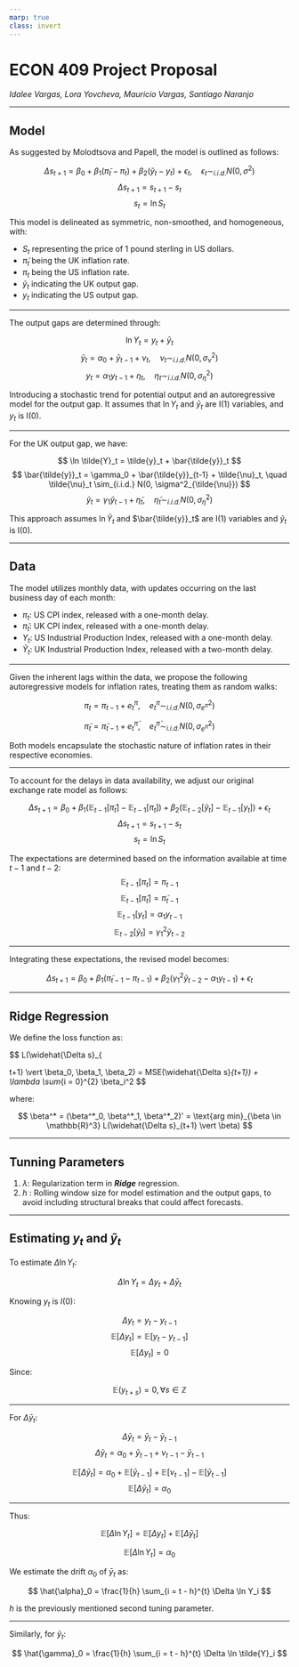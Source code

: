 ```yaml
---
marp: true
class: invert
---
```


# ECON 409 Project Proposal

*Idalee Vargas, Lora Yovcheva, Mauricio Vargas, Santiago Naranjo*

---
## Model

As suggested by Molodtsova and Papell, the model is outlined as follows:

$$
\Delta s_{t+1} = \beta_0 + 
    \beta_1(\tilde{\pi}_t - \pi_t) +
    \beta_2(\tilde{y}_t - y_t) +
    \epsilon_t, 
    \quad
    \epsilon_t \sim_{i.i.d.} N(0, \sigma^2)
$$
$$
\Delta s_{t+1} = s_{t+1} - s_t
$$
$$
s_t = \ln{S_t}
$$

This model is delineated as symmetric, non-smoothed, and homogeneous, with:

- $S_t$ representing the price of 1 pound sterling in US dollars.
- $\tilde{\pi}_t$ being the UK inflation rate.
- $\pi_t$ being the US inflation rate.
- $\tilde{y}_t$ indicating the UK output gap.
- $y_t$ indicating the US output gap.

---

The output gaps are determined through:

$$
\ln Y_t = y_t + \bar{y}_t
$$
$$ 
\bar{y}_t = \alpha_0 + \bar{y}_{t-1} + \nu_t,
\quad
\nu_t \sim_{i.i.d.} N(0, \sigma^2_{\nu})
$$
$$
y_t = \alpha_1 y_{t-1} + \eta_t,
\quad
\eta_t \sim_{i.i.d.} N(0, \sigma^2_{\eta})
$$

Introducing a stochastic trend for potential output and an autoregressive model for the output gap. It assumes that $\ln Y_t$ and $\bar{y}_t$ are I(1) variables, and $y_t$ is I(0).

---

For the UK output gap, we have:

$$
\ln \tilde{Y}_t = \tilde{y}_t + \bar{\tilde{y}}_t
$$
$$ 
\bar{\tilde{y}}_t = \gamma_0 + \bar{\tilde{y}}_{t-1} + \tilde{\nu}_t,
\quad
\tilde{\nu}_t \sim_{i.i.d.} N(0, \sigma^2_{\tilde{\nu}})
$$
$$
\tilde{y}_t = \gamma_1 \tilde{y}_{t-1} + \tilde{\eta}_t, 
\quad
\tilde{\eta}_t \sim_{i.i.d.} N(0, \sigma^2_{\tilde{\eta}})
$$

This approach assumes $\ln \tilde{Y}_t$ and $\bar{\tilde{y}}_t$ are I(1) variables and $\tilde{y}_t$ is I(0).

---

## Data

The model utilizes monthly data, with updates occurring on the last business day of each month:

- $\pi_t$: US CPI index, released with a one-month delay.
- $\tilde{\pi}_t$: UK CPI index, released with a one-month delay.
- $Y_t$: US Industrial Production Index, released with a one-month delay.
- $\tilde{Y}_t$: UK Industrial Production Index, released with a two-month delay.

---

Given the inherent lags within the data, we propose the following autoregressive models for inflation rates, treating them as random walks:

$$
\pi_t = \pi_{t-1} + e^\pi_t,
\quad
e^\pi_t \sim_{i.i.d.} N(0, \sigma^2_{e^\pi})
$$

$$
\tilde{\pi}_t = \tilde{\pi}_{t-1} + e^\tilde{\pi}_t,
\quad
e^\tilde{\pi}_t \sim_{i.i.d.} N(0, \sigma^2_{e^\tilde{\pi}})
$$

Both models encapsulate the stochastic nature of inflation rates in their respective economies.

---

To account for the delays in data availability, we adjust our original exchange rate model as follows:

$$
\Delta s_{t+1} = \beta_0 + 
    \beta_1(\mathbb{E}_{t-1}[\tilde{\pi}_t] - \mathbb{E}_{t-1}[\pi_t]) +
    \beta_2(\mathbb{E}_{t-2}[\tilde{y}_t] - \mathbb{E}_{t-1}[y_t]) +
    \epsilon_t
$$
$$
\Delta s_{t+1} = s_{t+1} - s_t
$$
$$
s_t = \ln{S_t}
$$

The expectations are determined based on the information available at time $t-1$ and $t-2$:
$$
\mathbb{E}_{t-1}[\pi_t] = \pi_{t-1}
$$
$$
\mathbb{E}_{t-1}[\tilde{\pi}_t] = \tilde{\pi}_{t-1}
$$
$$
\mathbb{E}_{t-1}[y_t] = \alpha_1 y_{t-1}
$$
$$
\mathbb{E}_{t-2}[\tilde{y}_t] = \gamma_1^2 \tilde{y}_{t-2}
$$

---

Integrating these expectations, the revised model becomes:

$$
\Delta s_{t+1} = \beta_0 + 
    \beta_1(\tilde{\pi}_{t-1} - \pi_{t-1}) +
    \beta_2(\gamma_1^2 \tilde{y}_{t-2} - \alpha_1 y_{t-1}) +
    \epsilon_t
$$

---

## Ridge Regression

We define the loss function as:

$$
L(\widehat{\Delta s}_{

t+1} \vert \beta_0, \beta_1, \beta_2) = 
    MSE(\widehat{\Delta s}_{t+1}) + 
    \lambda \sum_{i = 0}^{2} \beta_i^2
$$

where:

$$
\beta^* = (\beta^*_0, \beta^*_1, \beta^*_2)' = 
\text{arg min}_{\beta \in \mathbb{R}^3} L(\widehat{\Delta s}_{t+1} \vert \beta)
$$

---

## Tunning Parameters

1. $\lambda$: Regularization term in ***Ridge*** regression.
2. $h$ : Rolling window size for model estimation and the output gaps, to avoid including structural breaks that could affect forecasts.

---

## Estimating $y_t$ and $\tilde{y}_t$

To estimate $\Delta \ln Y_t$:

$$
\Delta \ln Y_t = \Delta y_t + \Delta \bar{y}_t
$$

Knowing $y_t$ is $I(0)$:

$$
\Delta y_t = y_t - y_{t-1}
$$
$$
\mathbb{E}[\Delta y_t] = \mathbb{E}[y_t - y_{t-1}]
$$
$$
\mathbb{E}[\Delta y_t] = 0
$$

Since:

$$
\mathbb{E}(y_{t+s}) = 0, \forall s \in \mathbb{Z}
$$

---
For $\Delta \bar{y}_t$:

$$
\Delta \bar{y}_t = \bar{y}_t - \bar{y}_{t-1} 
$$
$$
\Delta \bar{y}_t = \alpha_0 + \bar{y}_{t-1} + \nu_{t-1} - \bar{y}_{t-1} 
$$

$$
\mathbb{E}[\Delta \bar{y}_t] = 
\alpha_0 +
\mathbb{E}[\bar{y}_{t-1}] + 
\mathbb{E}[\nu_{t-1}] - 
\mathbb{E}[\bar{y}_{t-1}] 
$$
$$
\mathbb{E}[\Delta \bar{y}_t] = \alpha_0
$$

---

Thus:

$$
\mathbb{E}[\Delta \ln Y_t] =  
\mathbb{E}[\Delta y_t] +  
\mathbb{E}[\Delta \bar{y}_t]
$$

$$
\mathbb{E}[\Delta \ln Y_t] = \alpha_0
$$

We estimate the drift $\alpha_0$ of $\bar{y}_t$ as:

$$
\hat{\alpha}_0 = \frac{1}{h} \sum_{i = t - h}^{t} \Delta \ln Y_i
$$

$h$ is the previously mentioned second tuning parameter.

---

Similarly, for $\tilde{y}_t$:

$$
\hat{\gamma}_0 = \frac{1}{h} \sum_{i = t - h}^{t} \Delta \ln \tilde{Y}_i
$$